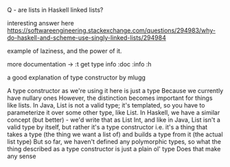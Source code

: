 Q - are lists in Haskell linked lists?

interesting answer here
https://softwareengineering.stackexchange.com/questions/294983/why-do-haskell-and-scheme-use-singly-linked-lists/294984

example of laziness, and the power of it.

more documentation ->
:t get type info
:doc
:info
:h

a good explanation of type constructor by mlugg

A type constructor as we're using it here is just a type
Because we currently have nullary ones
However, the distinction becomes important for things like lists. In Java, List is not a valid type; it's templated, so you have to parameterize it over some other type, like List<Int>. In Haskell, we have a similar concept (but better) - we'd write that as List Int, and like in Java, List isn't a valid type by itself, but rather it's a type constructor
i.e. it's a thing that takes a type (the thing we want a list of) and builds a type from it (the actual list type)
But so far, we haven't defined any polymorphic types, so what the thing described as a type constructor is just a plain ol' type
Does that make any sense